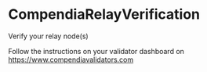 # CompendiaRelayVerification
Verify your relay node(s)

Follow the instructions on your validator dashboard on https://www.compendiavalidators.com
